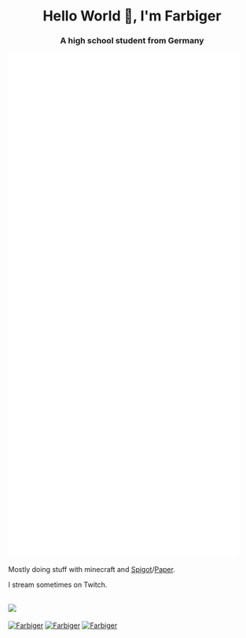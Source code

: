 <h1 align="center">
Hello World 👋, I'm Farbiger
</h1>
<h3 align="center">A high school student from Germany</h3>

![GitHub metrics](https://github.com/Farbiger/Farbiger/blob/master/github-metrics.svg)

Mostly doing stuff with minecraft and [Spigot](https://spigotmc.org)/[Paper](https://papermc.io).

I stream sometimes on Twitch.

<a href="https://twitch.tv/Farbiger">
  <br>
<img width="50px" src="https://brand.twitch.tv/assets/logos/svg/glitch/purple.svg">
</a>

<a href="https://twitter.com/pain_farbiger" target="blank"><img align="center" src="https://cdn.jsdelivr.net/npm/simple-icons@3.0.1/icons/twitter.svg" alt="Farbiger" height="30" width="30" /></a>
<a href="https://instagram.com/farbigertv" target="blank"><img align="center" src="https://cdn.jsdelivr.net/npm/simple-icons@3.0.1/icons/instagram.svg" alt="Farbiger" height="30" width="30" /></a>
<a href="https://discord.gg/Pqbe7MKHtk" target="blank"><img align="center" src="https://cdn.jsdelivr.net/npm/simple-icons@3.0.1/icons/discord.svg" alt="Farbiger" height="30" width="30" /></a>
